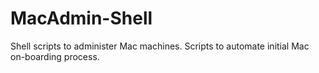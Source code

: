 # MacAdmin-Shell

Shell scripts to administer Mac machines. Scripts to automate initial Mac on-boarding process. 
